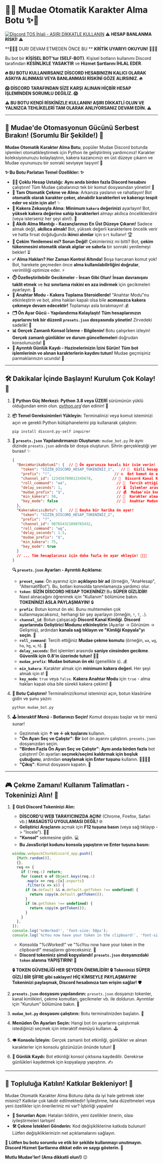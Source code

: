 # 💖✨ Mudae Otomatik Karakter Alma Botu ✨💖

[![Discord TOS İhlali - **AŞIRI DİKKATLE KULLANIN**](https://img.shields.io/badge/Discord%20TOS-İHLALİ-red)](https://discord.com/terms) ⚠️ **HESAP BANLANMA RİSKİ!** ⚠️

**🛑🛑🛑  DUR! DEVAM ETMEDEN ÖNCE BU ** **KRİTİK UYARIYI** **OKUYUN!** 🛑🛑🛑

Bu bot bir **KİŞİSEL BOT'tur (SELF-BOT)**. Kişisel botların kullanımı Discord tarafından **KESİNLİKLE YASAKTIR** ve **Hizmet Şartlarını İHLAL EDER**.

**🔥  BU BOTU KULLANIRSANIZ DİSCORD HESABINIZIN KALICI OLARAK ASKIYA ALINMASI VEYA BANLANMASI RİSKİNİ GÖZE ALIRSINIZ. 🔥**

**😱  DİSCORD TARAFINDAN SİZE KARŞI ALINAN HİÇBİR HESAP İŞLEMİNDEN SORUMLU DEĞİLİZ.  😱**

**⚠️  BU BOTU KENDİ RİSKİNİZLE KULLANIN! AŞIRI DİKKATLİ OLUN VE YALNIZCA TEHLİKELERİ TAM OLARAK ANLIYORSANIZ DEVAM EDİN.  ⚠️**

---

## 🚀 Mudae'de Otomasyonun Gücünü Serbest Bırakın! (Sorumlu Bir Şekilde!) 🚀

**Mudae Otomatik Karakter Alma Botu**, popüler Mudae Discord botunda işlemleri otomatikleştirmek için Python ile geliştirilmiş yardımcınız! Karakter koleksiyonunuzu kolaylaştırın, kakera kazancınızı en üst düzeye çıkarın ve Mudae oyununuzu bir sonraki seviyeye taşıyın! 🌟

**✨  Bu Botu Parlatan Temel Özellikler: ✨**

*   **👯‍♀️ Çoklu Hesap Ustalığı:**  **Aynı anda birden fazla Discord hesabını** çalıştırın! Tüm Mudae çabalarınızı tek bir komut dosyasından yönetin! 🚀
*   **🤖 Tam Otomatik Çekme ve Alma:**  Arkanıza yaslanın ve rahatlayın! Bot **otomatik olarak karakter çeker, alınabilir karakterleri ve kakerayı tespit eder ve sizin için alır!** ✨
*   **💎 Kakera Zekasıyla Alma:**  **Minimum `kakera` değerinizi** ayarlayın! Bot, **yüksek kakera değerine sahip karakterleri** almayı akıllıca önceliklendirir (veya isterseniz her şeyi alın!). 🧠
*   **🥇 Akıllı Alma Mantığı - Kazançlarınızı En Üst Düzeye Çıkarın!**  Sadece almak değil, **akıllıca almak!** Bot, yüksek değerli karakterlere öncelik verir ve hatta fırsat doğduğunda **ikinci alımlar** için `$rt` kullanır! 🏆
*   **🔄 Çekim Yenilemesi mi? Sorun Değil!**  Çekimleriniz mi bitti? Bot, **çekim tükenmesini otomatik olarak algılar ve sabırla** bir sonraki yenilemeyi bekler! ⏳
*   **✅ Alma Hakları? Her Zaman Kontrol Altında!**  Boşa harcanan komut yok! Bot, harekete geçmeden önce **alma kullanılabilirliğini doğrular**, verimliliği optimize eder. ⚡
*   **⏱️ Özelleştirilebilir Gecikmeler - İnsan Gibi Olun!**  **İnsan davranışını taklit etmek** ve **hız sınırlama riskini en aza indirmek** için gecikmeleri ayarlayın. 🤫
*   **🔑 Anahtar Modu - Kakera Toplama Steroidlerde!**  "Anahtar Modu"nu etkinleştirin ve bot, alma hakları kapalı olsa bile **acımasızca kakera çekmeye devam edecektir!** Toplamayı asla bırakmayın! 💰
*   **🗂️ Ön Ayar Gücü - Yapılandırma Kolaylaştı!**  **Tüm hesaplarınızın ayarlarını tek bir düzenli `presets.json` dosyasında yönetin!** Zirvedeki sadelik! 📂
*   **📊 Gerçek Zamanlı Konsol İzleme - Bilgilenin!**  Botu çalışırken izleyin! **Gerçek zamanlı günlükler ve durum güncellemeleri** doğrudan konsolunuzda! 👀
*   **📜 Ayrıntılı Günlük Kaydı - Hazinelerinizin İzini Sürün!**  **Tüm bot işlemlerinin ve alınan karakterlerin kaydını tutun!** Mudae geçmişiniz parmaklarınızın ucunda! 📖

---

## 🛠️ Dakikalar İçinde Başlayın! Kurulum Çok Kolay! 💨

1.  **🐍 Python Güç Merkezi:**  **Python 3.8 veya ÜZERİ** sürümünün yüklü olduğundan emin olun. [python.org](https://www.python.org/downloads/)'dan edinin! 🚀

2.  **📦 Temel Gereksinimleri Yükleyin:** Terminalinizi veya komut isteminizi açın ve gerekli Python kütüphanelerini pip kullanarak çalıştırın:

    ```bash
    pip install discord.py-self inquirer
    ```

3.  **📝 `presets.json` Yapılandırmanızı Oluşturun:**  `mudae_bot.py` ile aynı dizinde `presets.json` adında bir dosya oluşturun. Sihrin gerçekleştiği yer burası! ✨

    ```json
    {
      "BenimHarikaBotum1": {  // 🌟 Ön ayarınıza havalı bir isim verin!
        "token": "SİZİN_DİSCORD_HESAP_TOKENİNİZ_1",   // 🔑  Gizli hesap tokeniniz! (Kullanım bölümüne bakın!)
        "prefix": "!",                             // ⚙️  Bot komut ön eki (bunu muhtemelen çok kullanmayacaksınız)
        "channel_id": 123456789012345678,         // 💬  Discord Kanal Kimliği - botun çalıştığı yer! (Discord'dan alın!)
        "roll_command": "wa",                       // 🎲  Tercih ettiğiniz Mudae çekme komutu (wa, wg, ha, hg, w, h)
        "delay_seconds": 1,                         // ⏳  İşlemler arası gecikme (saniye, güvenlik için 0.8'in üzerinde tutun!)
        "mudae_prefix": "$",                        // 💰  Mudae'nin komut ön eki (genellikle $)
        "min_kakera": 50,                           // 💎  Karakter almak için minimum kakera değeri (her şeyi almak için 0)
        "key_mode": false                           // 🔑  Anahtar Modunu etkinleştirin mi? (true/false - Kakera odaklı çekim için)
      },
      "KakeraAvcısıBotu": {   // 🚀 Başka bir harika ön ayar!
        "token": "SİZİN_DİSCORD_HESAP_TOKENİNİZ_2",
        "prefix": "?",
        "channel_id": 987654321098765432,
        "roll_command": "wg",
        "delay_seconds": 1.5,
        "mudae_prefix": "$",
        "min_kakera": 75,
        "key_mode": true
      }
      // ... Tüm hesaplarınız için daha fazla ön ayar ekleyin! 🚀🚀🚀
    }
    ```

    **🔍  `presets.json` Ayarları - Ayrıntılı Açıklama:**

    *   **`preset_name`**:  Ön ayarınız için **açıklayıcı bir ad** (örneğin, "AnaHesap", "AlternatifBot"). Bu, botları konsolda tanımlamanıza yardımcı olur.
    *   **`token`**: **SİZİN DİSCORD HESAP TOKENİNİZ!** Bu **SÜPER GİZLİDİR!** Nasıl alınacağını öğrenmek için "Kullanım" bölümüne bakın. **TOKENİNİZİ ASLA PAYLAŞMAYIN!** 🔒
    *   **`prefix`**:  Botun komut ön eki. Bunu muhtemelen çok kullanmayacaksınız, herhangi bir şey ayarlayın (örneğin, `!`, `?`, `.`).
    *   **`channel_id`**:  Botun çalışacağı **Discord Kanal Kimliği**. **Discord ayarlarında Geliştirici Modunu etkinleştirin** (Ayarlar -> Görünüm -> Gelişmiş), ardından **kanala sağ tıklayın ve "Kimliği Kopyala"yı seçin**. 💬
    *   **`roll_command`**:  Tercih ettiğiniz **Mudae çekme komutu** (örneğin, `wa`, `wg`, `ha`, `hg`, `w`, `h`). 🎲
    *   **`delay_seconds`**:  Bot işlemleri arasında **saniye cinsinden gecikme**. **Güvenlik için 0.8'in üzerinde tutun!** 🐢💨
    *   **`mudae_prefix`**:  **Mudae botunun ön eki** (genellikle `$`). 💰
    *   **`min_kakera`**:  Karakter almak için **minimum kakera değeri**. Her şeyi almak için `0`! 💎
    *   **`key_mode`**:  `true` veya `false`. **Kakera Anahtar Modu** için `true` - alma hakları kapalı olsa bile sürekli kakera çekimi! 🔑

4.  **🚀 Botu Çalıştırın!** Terminalinizi/komut isteminizi açın, botun klasörüne gidin ve şunu yazın:

    ```bash
    python mudae_bot.py
    ```

5.  **🕹️ İnteraktif Menü - Botlarınızı Seçin!**  Komut dosyası başlar ve bir menü sunar!

    *   Gezinmek için **↑ ve ↓ ok tuşlarını** kullanın.
    *   **"Ön Ayarı Seç ve Çalıştır"**: **Bir** bot ön ayarını çalıştırın. `presets.json` dosyanızdan seçin.
    *   **"Birden Fazla Ön Ayarı Seç ve Çalıştır"**: **Aynı anda birden fazla** bot çalıştırın! Ön ayarları **seçmek/seçimi kaldırmak için boşluk çubuğunu**, ardından **onaylamak için Enter tuşunu** kullanın. 👯‍♀️👯‍♂️
    *   **"Çıkış"**: Komut dosyasını kapatın. 👋

---

## 🎮  Çekme Zamanı! Kullanım Talimatları - Tokeninizi Alın! 🔑

1.  **🔑 Gizli Discord Tokeninizi Alın:**

    *   **DİSCORD'U WEB TARAYICINIZDA AÇIN!** (Chrome, Firefox, Safari vb.) **MASAÜSTÜ UYGULAMASI DEĞİL!** 🌐
    *   **Geliştirici Araçlarını** açmak için **F12 tuşuna basın** (veya sağ tıklayıp -> "İncele"). 👨‍💻
    *   **"Konsol"** sekmesine gidin. 💻
    *   **Bu JavaScript kodunu konsola yapıştırın ve Enter tuşuna basın:**

    ```javascript
    window.webpackChunkdiscord_app.push([
      [Math.random()],
      {},
      req => {
        if (!req.c) return;
        for (const m of Object.keys(req.c)
          .map(x => req.c[x].exports)
          .filter(x => x)) {
          if (m.default && m.default.getToken !== undefined) {
            return copy(m.default.getToken());
          }
          if (m.getToken !== undefined) {
            return copy(m.getToken());
          }
        }
      },
    ]);
    console.log('%cWorked!', 'font-size: 50px');
    console.log(`%cYou now have your token in the clipboard!`, 'font-size: 16px');
    ```

    *   Konsolda "%cWorked!" ve "%cYou now have your token in the clipboard!" mesajlarını göreceksiniz. 🎉
    *   **Discord tokeniniz şimdi kopyalandı!**  **`presets.json` dosyanızdaki `token` alanına YAPIŞTIRIN!** 📝

    **🔒  TOKEN GÜVENLİĞİ HER ŞEYDEN ÖNEMLİDİR! 🔒  Tokeninizi SÜPER GİZLİ BİR ŞİFRE gibi saklayın!  HİÇ KİMSEYLE PAYLAŞMAYIN!  Tokeninizi paylaşmak, Discord hesabınıza tam erişim sağlar!** 🛡️

2.  **`presets.json` dosyasını yapılandırın:**  `presets.json` dosyanızı tokenler, kanal kimlikleri, çekme komutları, gecikmeler vb. ile doldurun. Ayrıntılar için "Kurulum" bölümüne bakın. 📝

3.  **`mudae_bot.py` dosyasını çalıştırın:**  Botu terminalinizden başlatın. 🚀

4.  **Menüden Ön Ayarları Seçin:** Hangi bot ön ayarlarını çalıştırmak istediğinizi seçmek için interaktif menüyü kullanın. 🕹️

5.  **👁️ Konsolu İzleyin:**  Gerçek zamanlı bot etkinliği, günlükler ve alınan karakterler için konsolu gözünüzün önünde tutun! 👀

6.  **📜 Günlük Kaydı:**  Bot etkinliği konsol çıktısına kaydedilir. Gerekirse günlükleri kaydetmek için kopyalayıp yapıştırın. ✍️

---

## 🤝  Topluluğa Katılın! Katkılar Bekleniyor! 🤝

Mudae Otomatik Karakter Alma Botunu daha da iyi hale getirmek ister misiniz? Katkılar çok takdir edilmektedir! İyileştirme, hata düzeltmeleri veya yeni özellikler için önerileriniz mi var? İşbirliği yapalım!

*   **🐞 Sorunları Açın:** Hataları bildirin, yeni özellikler önerin, olası iyileştirmeleri tartışın!
*   **🛠️ Çekme İstekleri Gönderin:** Kod değişikliklerine katkıda bulunun! Lütfen değişikliklerinizin net açıklamalarını sağlayın.

**🙏  Lütfen bu botu sorumlu ve etik bir şekilde kullanmayı unutmayın. Discord Hizmet Şartlarına dikkat edin ve saygı gösterin. 🙏**

**Mutlu Mudae'ler! (Ama dikkatli olun!)** 😉
